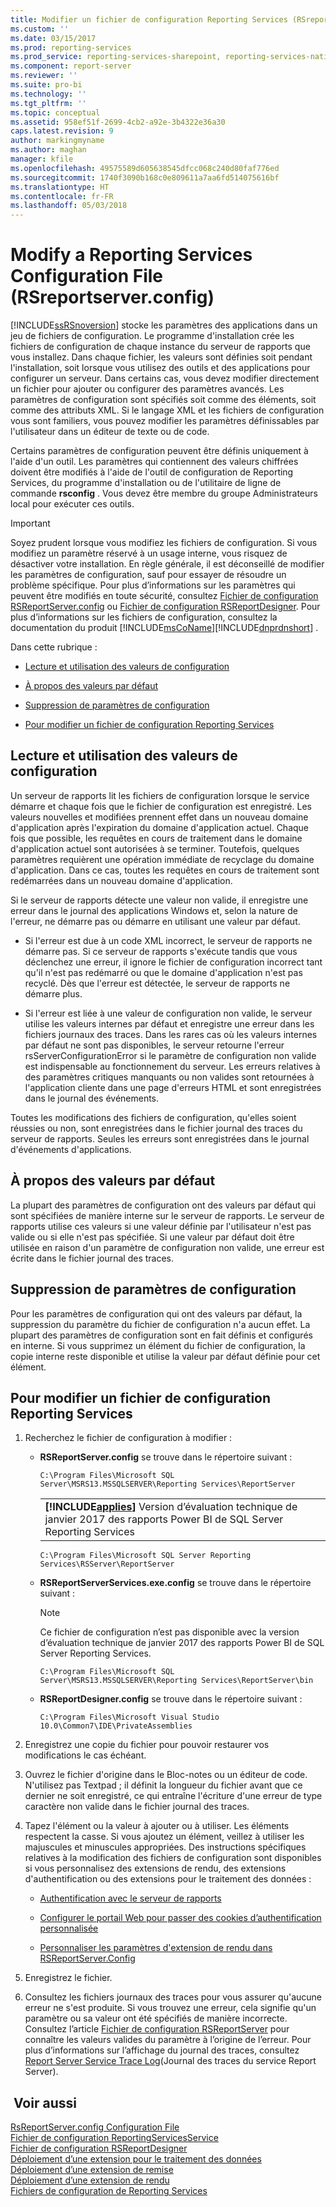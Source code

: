 ```yaml
---
title: Modifier un fichier de configuration Reporting Services (RSreportserver.config) | Microsoft Docs
ms.custom: ''
ms.date: 03/15/2017
ms.prod: reporting-services
ms.prod_service: reporting-services-sharepoint, reporting-services-native
ms.component: report-server
ms.reviewer: ''
ms.suite: pro-bi
ms.technology: ''
ms.tgt_pltfrm: ''
ms.topic: conceptual
ms.assetid: 958ef51f-2699-4cb2-a92e-3b4322e36a30
caps.latest.revision: 9
author: markingmyname
ms.author: maghan
manager: kfile
ms.openlocfilehash: 49575589d605638545dfcc068c240d80faf776ed
ms.sourcegitcommit: 1740f3090b168c0e809611a7aa6fd514075616bf
ms.translationtype: HT
ms.contentlocale: fr-FR
ms.lasthandoff: 05/03/2018
---
```

# <a name="modify-a-reporting-services-configuration-file-rsreportserverconfig"></a>Modify a Reporting Services Configuration File (RSreportserver.config)
  [!INCLUDE[ssRSnoversion](../../includes/ssrsnoversion-md.md)] stocke les paramètres des applications dans un jeu de fichiers de configuration. Le programme d'installation crée les fichiers de configuration de chaque instance du serveur de rapports que vous installez. Dans chaque fichier, les valeurs sont définies soit pendant l'installation, soit lorsque vous utilisez des outils et des applications pour configurer un serveur. Dans certains cas, vous devez modifier directement un fichier pour ajouter ou configurer des paramètres avancés. Les paramètres de configuration sont spécifiés soit comme des éléments, soit comme des attributs XML. Si le langage XML et les fichiers de configuration vous sont familiers, vous pouvez modifier les paramètres définissables par l'utilisateur dans un éditeur de texte ou de code.  
  
 Certains paramètres de configuration peuvent être définis uniquement à l'aide d'un outil. Les paramètres qui contiennent des valeurs chiffrées doivent être modifiés à l'aide de l'outil de configuration de Reporting Services, du programme d'installation ou de l'utilitaire de ligne de commande **rsconfig** . Vous devez être membre du groupe Administrateurs local pour exécuter ces outils.  
  
> [!IMPORTANT]  
>  Soyez prudent lorsque vous modifiez les fichiers de configuration. Si vous modifiez un paramètre réservé à un usage interne, vous risquez de désactiver votre installation. En règle générale, il est déconseillé de modifier les paramètres de configuration, sauf pour essayer de résoudre un problème spécifique. Pour plus d’informations sur les paramètres qui peuvent être modifiés en toute sécurité, consultez [Fichier de configuration RSReportServer.config](../../reporting-services/report-server/rsreportserver-config-configuration-file.md) ou [Fichier de configuration RSReportDesigner](../../reporting-services/report-server/rsreportdesigner-configuration-file.md). Pour plus d’informations sur les fichiers de configuration, consultez la documentation du produit [!INCLUDE[msCoName](../../includes/msconame-md.md)][!INCLUDE[dnprdnshort](../../includes/dnprdnshort-md.md)] .  
  
 Dans cette rubrique :  
  
-   [Lecture et utilisation des valeurs de configuration](#bkmk_read_values)  
  
-   [À propos des valeurs par défaut](#bkmk_default_values)  
  
-   [Suppression de paramètres de configuration](#bkmk_delete_config_settings)  
  
-   [Pour modifier un fichier de configuration Reporting Services](#bkmk_edit_configuation_file)  
  
##  <a name="bkmk_read_values"></a> Lecture et utilisation des valeurs de configuration  
 Un serveur de rapports lit les fichiers de configuration lorsque le service démarre et chaque fois que le fichier de configuration est enregistré. Les valeurs nouvelles et modifiées prennent effet dans un nouveau domaine d'application après l'expiration du domaine d'application actuel. Chaque fois que possible, les requêtes en cours de traitement dans le domaine d'application actuel sont autorisées à se terminer. Toutefois, quelques paramètres requièrent une opération immédiate de recyclage du domaine d'application. Dans ce cas, toutes les requêtes en cours de traitement sont redémarrées dans un nouveau domaine d'application.  
  
 Si le serveur de rapports détecte une valeur non valide, il enregistre une erreur dans le journal des applications Windows et, selon la nature de l'erreur, ne démarre pas ou démarre en utilisant une valeur par défaut.  
  
-   Si l'erreur est due à un code XML incorrect, le serveur de rapports ne démarre pas. Si ce serveur de rapports s'exécute tandis que vous déclenchez une erreur, il ignore le fichier de configuration incorrect tant qu'il n'est pas redémarré ou que le domaine d'application n'est pas recyclé. Dès que l'erreur est détectée, le serveur de rapports ne démarre plus.  
  
-   Si l'erreur est liée à une valeur de configuration non valide, le serveur utilise les valeurs internes par défaut et enregistre une erreur dans les fichiers journaux des traces. Dans les rares cas où les valeurs internes par défaut ne sont pas disponibles, le serveur retourne l'erreur rsServerConfigurationError si le paramètre de configuration non valide est indispensable au fonctionnement du serveur. Les erreurs relatives à des paramètres critiques manquants ou non valides sont retournées à l'application cliente dans une page d'erreurs HTML et sont enregistrées dans le journal des événements.  
  
 Toutes les modifications des fichiers de configuration, qu'elles soient réussies ou non, sont enregistrées dans le fichier journal des traces du serveur de rapports. Seules les erreurs sont enregistrées dans le journal d'événements d'applications.  
  
##  <a name="bkmk_default_values"></a> À propos des valeurs par défaut  
 La plupart des paramètres de configuration ont des valeurs par défaut qui sont spécifiées de manière interne sur le serveur de rapports. Le serveur de rapports utilise ces valeurs si une valeur définie par l'utilisateur n'est pas valide ou si elle n'est pas spécifiée. Si une valeur par défaut doit être utilisée en raison d'un paramètre de configuration non valide, une erreur est écrite dans le fichier journal des traces.  
  
##  <a name="bkmk_delete_config_settings"></a> Suppression de paramètres de configuration  
 Pour les paramètres de configuration qui ont des valeurs par défaut, la suppression du paramètre du fichier de configuration n'a aucun effet. La plupart des paramètres de configuration sont en fait définis et configurés en interne. Si vous supprimez un élément du fichier de configuration, la copie interne reste disponible et utilise la valeur par défaut définie pour cet élément.  
  
##  <a name="bkmk_edit_configuation_file"></a> Pour modifier un fichier de configuration Reporting Services  
  
1.  Recherchez le fichier de configuration à modifier :  
  
    -   **RSReportServer.config** se trouve dans le répertoire suivant :  
  
        ```  
        C:\Program Files\Microsoft SQL Server\MSRS13.MSSQLSERVER\Reporting Services\ReportServer  
        ```  
        
        ||  
        |-|  
        |**[!INCLUDE[applies](../../includes/applies-md.md)]** Version d’évaluation technique de janvier 2017 des rapports Power BI de SQL Server Reporting Services|
        
        ```  
        C:\Program Files\Microsoft SQL Server Reporting Services\RSServer\ReportServer
        ```
  
    -   **RSReportServerServices.exe.config** se trouve dans le répertoire suivant :  
    
        > [!NOTE] 
        > Ce fichier de configuration n’est pas disponible avec la version d’évaluation technique de janvier 2017 des rapports Power BI de SQL Server Reporting Services.
  
        ```  
        C:\Program Files\Microsoft SQL Server\MSRS13.MSSQLSERVER\Reporting Services\ReportServer\bin  
        ```  
  
    -   **RSReportDesigner.config** se trouve dans le répertoire suivant :  
  
        ```  
        C:\Program Files\Microsoft Visual Studio 10.0\Common7\IDE\PrivateAssemblies  
        ```  
  
2.  Enregistrez une copie du fichier pour pouvoir restaurer vos modifications le cas échéant.  
  
3.  Ouvrez le fichier d'origine dans le Bloc-notes ou un éditeur de code. N'utilisez pas Textpad ; il définit la longueur du fichier avant que ce dernier ne soit enregistré, ce qui entraîne l'écriture d'une erreur de type caractère non valide dans le fichier journal des traces.  
  
4.  Tapez l'élément ou la valeur à ajouter ou à utiliser. Les éléments respectent la casse. Si vous ajoutez un élément, veillez à utiliser les majuscules et minuscules appropriées. Des instructions spécifiques relatives à la modification des fichiers de configuration sont disponibles si vous personnalisez des extensions de rendu, des extensions d'authentification ou des extensions pour le traitement des données :  
  
    -   [Authentification avec le serveur de rapports](../../reporting-services/security/authentication-with-the-report-server.md)  
  
    -   [Configurer le portail Web pour passer des cookies d’authentification personnalisée](../../reporting-services/security/configure-the-web-portal-to-pass-custom-authentication-cookies.md)
  
    -   [Personnaliser les paramètres d'extension de rendu dans RSReportServer.Config](../../reporting-services/customize-rendering-extension-parameters-in-rsreportserver-config.md)  
  
5.  Enregistrez le fichier.  
  
6.  Consultez les fichiers journaux des traces pour vous assurer qu'aucune erreur ne s'est produite. Si vous trouvez une erreur, cela signifie qu'un paramètre ou sa valeur ont été spécifiés de manière incorrecte. Consultez l’article [Fichier de configuration RSReportServer](../../reporting-services/report-server/rsreportserver-config-configuration-file.md) pour connaître les valeurs valides du paramètre à l’origine de l’erreur. Pour plus d’informations sur l’affichage du journal des traces, consultez [Report Server Service Trace Log](../../reporting-services/report-server/report-server-service-trace-log.md)(Journal des traces du service Report Server).  
  
## <a name="see-also"></a> Voir aussi  
 [RsReportServer.config Configuration File](../../reporting-services/report-server/rsreportserver-config-configuration-file.md)   
 [Fichier de configuration ReportingServicesService](../../reporting-services/report-server/reportingservicesservice-configuration-file.md)   
 [Fichier de configuration RSReportDesigner](../../reporting-services/report-server/rsreportdesigner-configuration-file.md)   
 [Déploiement d’une extension pour le traitement des données](../../reporting-services/extensions/data-processing/deploying-a-data-processing-extension.md)   
 [Déploiement d’une extension de remise](../../reporting-services/extensions/delivery-extension/deploying-a-delivery-extension.md)   
 [Déploiement d’une extension de rendu](../../reporting-services/extensions/rendering-extension/deploying-a-rendering-extension.md)   
 [Fichiers de configuration de Reporting Services](../../reporting-services/report-server/reporting-services-configuration-files.md)  
  
  
